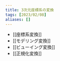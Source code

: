 ```yaml
---
title: 3次元座標系の変換
tags: [2023/02/08]
aliases: []
---
```


- [[座標系変換]]
- [[モデリング変換]]
- [[ビューイング変換]]
- [[正規化変換]]